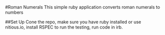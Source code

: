 #Roman Numerals
This simple ruby application converts roman numerals to numbers

##Set Up
Cone the repo, make sure you have ruby installed or use nitious.io, install RSPEC to run the testing, run code in irb.
